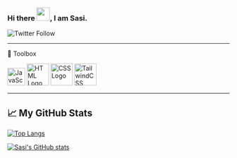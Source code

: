 ### Hi there <img src="https://raw.githubusercontent.com/MartinHeinz/MartinHeinz/master/wave.gif" width="30px">, I am Sasi.

![Twitter Follow](https://img.shields.io/twitter/follow/sasiKdharan?style=social)


---

🧰 Toolbox

<img src="https://cdn.worldvectorlogo.com/logos/logo-javascript.svg" alt="JavaScript Logo" width="40" height="40"/> <img 
src="https://cdn.worldvectorlogo.com/logos/html5.svg" alt="HTML Logo" width="50" height="50"/> <img src="https://cdn.worldvectorlogo.com/logos/css3.svg" alt="CSS Logo" width="50" height="50"/> <img src="https://cdn.worldvectorlogo.com/logos/tailwindcss.svg" alt="TailwindCSS Logo" width="50" height="50"/>

---

## &#x1f4c8; My GitHub Stats

[![Top Langs](https://github-readme-stats.vercel.app/api/top-langs/?username=sasidharank&hide=java&theme=radical)](https://github.com/anuraghazra/github-readme-stats)

[![Sasi's GitHub stats](https://github-readme-stats.vercel.app/api?username=sasidharank&theme=radical)](https://github.com/anuraghazra/github-readme-stats)
